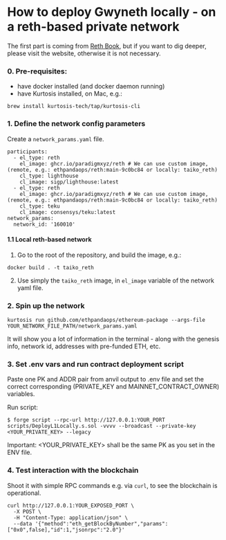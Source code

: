 # How to deploy Gwyneth locally - on a reth-based private network

The first part is coming from [Reth Book](https://reth.rs/run/private-testnet.html), but if you want to dig deeper, please visit the website, otherwise it is not necessary.

### 0. Pre-requisites:
- have docker installed (and docker daemon running)
- have Kurtosis installed, on Mac, e.g.:
```shell
brew install kurtosis-tech/tap/kurtosis-cli
```

### 1. Define the network config parameters

Create a `network_params.yaml` file.

```shell
participants:
  - el_type: reth
    el_image: ghcr.io/paradigmxyz/reth # We can use custom image, (remote, e.g.: ethpandaops/reth:main-9c0bc84 or locally: taiko_reth)
    cl_type: lighthouse
    cl_image: sigp/lighthouse:latest
  - el_type: reth
    el_image: ghcr.io/paradigmxyz/reth # We can use custom image, (remote, e.g.: ethpandaops/reth:main-9c0bc84 or locally: taiko_reth)
    cl_type: teku
    cl_image: consensys/teku:latest
network_params:
  network_id: '160010'
```

#### 1.1 Local reth-based network

1. Go to the root of the repository, and build the image, e.g.:
```shell
docker build . -t taiko_reth
```

2. Use simply the `taiko_reth` image, in `el_image` variable of the network yaml file.

### 2. Spin up the network

```shell
kurtosis run github.com/ethpandaops/ethereum-package --args-file YOUR_NETWORK_FILE_PATH/network_params.yaml
```

It will show you a lot of information in the terminal - along with the genesis info, network id, addresses with pre-funded ETH, etc.

### 3. Set .env vars and run contract deployment script
Paste one PK and ADDR pair from anvil output to .env file and set the correct corresponding (PRIVATE_KEY and MAINNET_CONTRACT_OWNER) variables.

Run script:

```shell
$ forge script --rpc-url http://127.0.0.1:YOUR_PORT scripts/DeployL1Locally.s.sol -vvvv --broadcast --private-key <YOUR_PRIVATE_KEY> --legacy
```

Important: <YOUR_PRIVATE_KEY> shall be the same PK as you set in the ENV file.

### 4. Test interaction with the blockchain

Shoot it with simple RPC commands e.g. via `curl`, to see the blockchain is operational.

```shell
curl http://127.0.0.1:YOUR_EXPOSED_PORT \
  -X POST \
  -H "Content-Type: application/json" \
  --data '{"method":"eth_getBlockByNumber","params":["0x0",false],"id":1,"jsonrpc":"2.0"}'
```